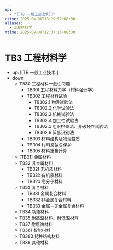 ```yaml
---
up:
  - "[[TB 一般工业技术]]"
ctime: 2025-04-06T18:19:57+08:00
aliases:
  - 工程材料学
mtime: 2025-09-09T12:37:15+08:00
---
```


# TB3 工程材料学

- up: [[TB 一般工业技术]]
- down:	
	- TB30 工程材料一般性问题
		- TB301 工程材料力学（材料强弱学）
		- TB302 工程材料试验
			- TB302.1 物理试验法
			- TB302.2 化学试验法
			- TB302.3 机械试验法
			- TB302.4 加工性试验法
			- TB302.5 组织检查法、非破坏性试验法
			- TB302.6 简易识别法
		- TB303 材料结构及物理性质
		- TB304 材料腐蚀与保护
		- TB305 材料重量计算
	- [TB31] 金属材料
	- TB32 非金属材料
		- TB321 无机质材料
		- TB322 有机质材料
		- TB324 高分子材料
	- TB33 复合材料
		- TB331 金属复合材料
		- TB332 非金属复合材料
		- TB333 金属－非金属复合材料
	- TB34 功能材料
	- TB35 耐高温材料、耐低温材料
	- TB37 耐腐蚀材料
	- TB381 智能材料
	- TB383 特种结构材料
	- TB39 其他材料
	
